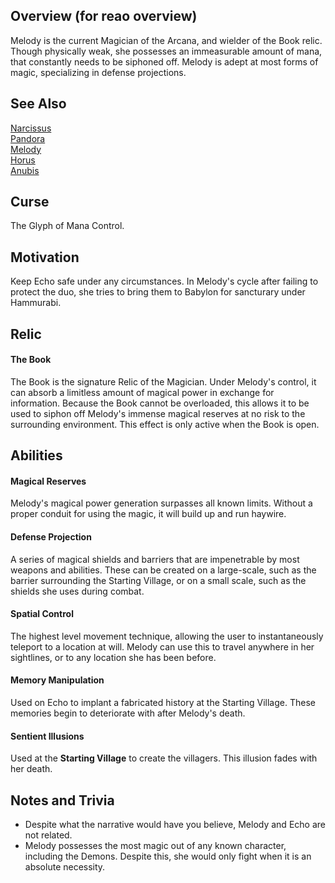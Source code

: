 ## Overview (for reao overview)
Melody is the current Magician of the Arcana, and wielder of the Book relic. Though physically weak, she possesses
an immeasurable amount of mana, that constantly needs to be siphoned off. Melody is adept at most forms of magic,
specializing in defense projections.


## See Also
[Narcissus](./characters/narcissus) <br/>
[Pandora](./characters/pandora) <br/>
[Melody](./characters/melody) <br/>
[Horus](./characters/horus) <br/>
[Anubis](./characters/anubis) <br/>


## Curse
The Glyph of Mana Control. 


## Motivation
Keep Echo safe under any circumstances. In Melody's cycle after failing to protect the duo, she tries to bring them to Babylon for sancturary under Hammurabi.  



## Relic
#### The Book
The Book is the signature Relic of the Magician. Under Melody's control, it can absorb a limitless amount of magical power in exchange for information. Because the Book cannot be overloaded, this allows it to be used to siphon off Melody's immense magical reserves at no risk to the surrounding environment. This effect is only active when the Book is open.

## Abilities
#### Magical Reserves
Melody's magical power generation surpasses all known limits. Without a proper conduit for using the magic, it will build up and run haywire.

#### Defense Projection
A series of magical shields and barriers that are impenetrable by most weapons and abilities. These can be created
on a large-scale, such as the barrier surrounding the Starting Village, or on a small scale, such as the shields she uses during combat.

#### Spatial Control
The highest level movement technique, allowing the user to instantaneously teleport to a location at will. Melody can use this to travel anywhere in her sightlines, or to any location she has been before.

#### Memory Manipulation
Used on Echo to implant a fabricated history at the Starting Village. These memories begin to deteriorate with after Melody's death.

#### Sentient Illusions
Used at the **Starting Village** to create the villagers. This illusion fades with her death.


## Notes and Trivia
- Despite what the narrative would have you believe, Melody and Echo are not related.
- Melody possesses the most magic out of any known character, including the Demons. Despite this, she would only fight when it is an absolute necessity. 